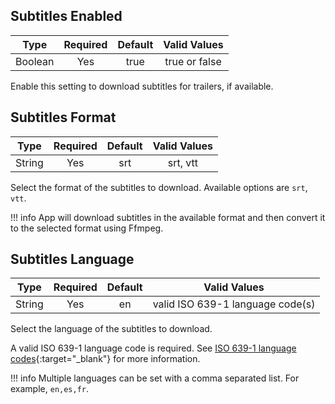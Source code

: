 
## Subtitles Enabled

| Type    | Required | Default | Valid Values  |
|:-------:|:--------:|:-------:|:-------------:|
| Boolean | Yes      | true    | true or false |

Enable this setting to download subtitles for trailers, if available.

## Subtitles Format

| Type    | Required | Default | Valid Values  |
|:-------:|:--------:|:-------:|:-------------:|
| String  | Yes      | srt     | srt, vtt      |

Select the format of the subtitles to download. Available options are `srt`, `vtt`.

!!! info
    App will download subtitles in the available format and then convert it to the selected format using Ffmpeg.

## Subtitles Language

| Type    | Required | Default | Valid Values                     |
|:-------:|:--------:|:-------:|:--------------------------------:|
| String  | Yes      | en      | valid ISO 639-1 language code(s) |

Select the language of the subtitles to download. 

A valid ISO 639-1 language code is required. See [ISO 639-1 language codes](https://en.wikipedia.org/wiki/List_of_ISO_639-1_codes){:target="_blank"} for more information.

!!! info
    Multiple languages can be set with a comma separated list. For example, `en,es,fr`.